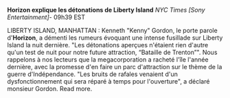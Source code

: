 **Horizon explique les détonations de Liberty Island**
*NYC Times [Sony Entertainment]*- 09h39 EST

LIBERTY ISLAND, MANHATTAN : Kenneth "Kenny" Gordon, le porte parole d'**Horizon**, a démenti les rumeurs évoquant une intense fusillade sur Liberty Island la nuit dernière. "Les détonations aperçues n'étaient rien d'autre qu'un test de nuit pour notre future attraction, “Bataille de Trenton”". Nous rappelons à nos lecteurs que la megacorporation a racheté l'île l'année dernière, avec la promesse d'en faire un parc d'attraction sur le thème de la guerre d'Indépendance. "Les bruits de rafales venaient d'un dysfonctionnement qui sera réparé à temps pour l'ouverture", a déclaré monsieur Gordon. Read more.